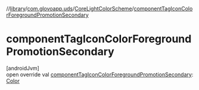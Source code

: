 //[library](../../../index.md)/[com.glovoapp.uds](../index.md)/[CoreLightColorScheme](index.md)/[componentTagIconColorForegroundPromotionSecondary](component-tag-icon-color-foreground-promotion-secondary.md)

# componentTagIconColorForegroundPromotionSecondary

[androidJvm]\
open override val [componentTagIconColorForegroundPromotionSecondary](component-tag-icon-color-foreground-promotion-secondary.md): [Color](https://developer.android.com/reference/kotlin/androidx/compose/ui/graphics/Color.html)
